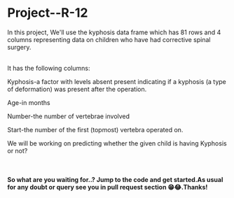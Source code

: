 # Project--R-12

<table>

In this project, We'll use the kyphosis data frame which has 81 rows and 4 columns representing data on children who have had corrective spinal surgery.<br><br/>

It has the following columns:<br>

Kyphosis-a factor with levels absent present indicating if a kyphosis (a type of deformation) was present after the operation.

Age-in months

Number-the number of vertebrae involved

Start-the number of the first (topmost) vertebra operated on.

We will be working on predicting whether the given child is having Kyphosis or not?<br><br/>

</table>

**So what are you waiting for..? Jump to the code and get started.As usual for any doubt or query see you in pull request section 😁😂.Thanks!**
